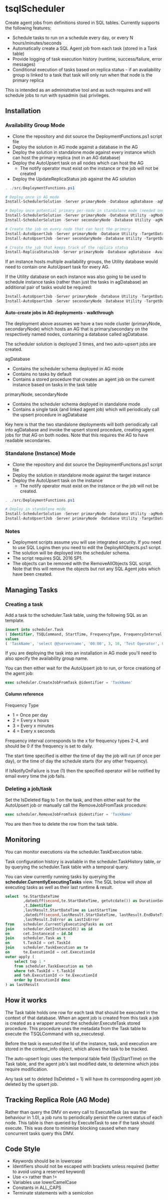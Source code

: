 # tsqlScheduler

Create agent jobs from definitions stored in SQL tables.  Currently supports the following features:

- Schedule tasks to run on a schedule every day, or every N hours/minutes/seconds
- Automatically create a SQL Agent job from each task (stored in a Task table)
- Provide logging of task execution history (runtime, success/failure, error messages)
- Conditional execution of tasks based on replica status - if an availability group is linked to a task that task will only run when that node is the primary replica

This is intended as an administrative tool and as such requires and will schedule jobs to run with sysadmin (sa) privileges.

## Installation

### Availability Group Mode

- Clone the repository and dot source the DeploymentFunctions.ps1 script file
- Deploy the solution in AG mode against a database in the AG
- Deploy the solution in standalone mode against every instance which can host the primary replica (not in an AG database)
- Deploy the AutoUpsert task on all nodes which can host the AG
  - The notify operator must exist on the instance or the job will not be created
- Deploy the UpdateReplicaStatus job against the AG solution

```powershell
. ./src/DeploymentFunctions.ps1

# Deploy once in AG mode
Install-SchedulerSolution -Server primaryNode -Database agDatabase -agMode $true

# Deploy once potential primary per-node in standalone mode (needed once per node only, not once per AG)
Install-SchedulerSolution -Server primaryNode -Database Utility -agMode $false
Install-SchedulerSolution -Server secondaryNode -Database Utility -agMode $false

# Create the job on every node that can host the primary
Install-AutoUpsertJob -Server primaryNode -Database Utility -TargetDatabase agDatabase -NotifyOperator "Test Operator"
Install-AutoUpsertJob -Server secondaryNode -Database Utility -TargetDatabase agDatabase -NotifyOperator "Test Operator"

# Create the job that keeps track of the replica status
Install-ReplicaStatusJob -Server primaryNode -Database agDatabase -AvailabilityGroup AGName -NotifyOperator "Test Operator"
```

If an instance hosts multiple availability groups, the Utility database would need to contain one AutoUpsert task for every AG.

If the Utility database on each instance was also going to be used to schedule instance tasks (rather than just the tasks in agDatabase) an additional pair of tasks would be required:

```powershell
Install-AutoUpsertJob -Server primaryNode -Database Utility -TargetDatabase Utility -NotifyOperator "Test Operator"
Install-AutoUpsertJob -Server secondaryNode -Database Utility -TargetDatabase Utility -NotifyOperator "Test Operator"
```

#### Auto-create jobs in AG deployments - walkthrough

The deployment above assumes we have a two node cluster (primaryNode, secondaryNode) which hosts an AG that is primary/secondary on the respectively named nodes, containing a database called agDatabase.

The scheduler solution is deployed 3 times, and two auto-upsert jobs are created.

agDatabase
- Contains the scheduler schema deployed in AG mode
- Contains no tasks by default
- Contains a stored procedure that creates an agent job on the current instance based on tasks in the task table

primaryNode, secondaryNode
- Contains the scheduler schema deployed in standalone mode
- Contains a single task (and linked agent job) which will periodically call the upsert procedure in agDatabase

Key here is that the two standalone deployments will both periodically call into agDatabase and invoke the upsert stored procedure, creating agent jobs for that AG on both nodes.  Note that this requires the AG to have readable secondaries.

### Standalone (Instance) Mode

- Clone the repository and dot source the DeploymentFunctions.ps1 script file
- Deploy the solution in standalone mode against the target instance
- Deploy the AutoUpsert task on the instance
  - The notify operator must exist on the instance or the job will not be created.

```powershell
. ./src/DeploymentFunctions.ps1

# Deploy in standalone mode
Install-SchedulerSolution -Server primaryNode -Database Utility -agMode $false
Install-AutoUpsertJob -Server primaryNode -Database Utility -TargetDatabase Utility -NotifyOperator "Test Operator"
```

### Notes

- Deployment scripts assume you will use integrated security.  If you need to use SQL Logins then you need to edit the DeployAllObjects.ps1 script.
- The solution will be deployed into the scheduler schema.
- The script requires SQL 2016 SP1.
- The objects can be removed with the RemoveAllObjects SQL script.  Note that this will remove the objects but not any SQL Agent jobs which have been created.

## Managing Tasks

### Creating a task

Add a task to the scheduler.Task table, using the following SQL as an template.

```sql
insert into scheduler.Task
( Identifier, TSQLCommand, StartTime, FrequencyType, FrequencyInterval, NotifyOnFailureOperator, IsNotifyOnFailure )
values
( 'TaskName', 'select @@servername', '00:00', 3, 10, 'Test Operator', 0 );
```

If you are deploying the task into an installation in AG mode you'll need to also specify the availability group name.

You can then either wait for the AutoUpsert job to run, or force creationg of the agent job:

```sql
exec scheduler.CreateJobFromTask @identifier = 'TaskName'
```

#### Column reference

Frequency Type
- 1 = Once per day
- 2 = Every x hours
- 3 = Every x minutes
- 4 = Every x seconds

Frequency interval corresponds to the x for frequency types 2-4, and should be 0 if the frequency is set to daily.

The start time specified is either the time of day the job will run (if once per day), or the time of day the schedule starts (for any other frequency).

If IsNotifyOnFailure is true (1) then the specified operator will be notified by email every time the job fails.

### Deleting a job/task

Set the IsDeleted flag to 1 on the task, and then either wait for the AutoUpsert job or manually call the RemoveJobFromTask procedure:

```sql
exec scheduler.RemoveJobFromTask @identifier = 'TaskName'
```

You are then free to delete the row from the task table.

## Monitoring

You can monitor executions via the scheduler.TaskExecution table.  

Task configuration history is available in the scheduler.TaskHistory table, or by querying the scheduler.Task table with a temporal query.

You can view currently running tasks by querying the **scheduler.CurrentlyExecutingTasks** view.  The SQL below will show all executing tasks as well as their last runtime & result.

```sql
select	te.StartDateTime
		,datediff(second,te.StartDateTime, getutcdate()) as DurationSeconds
		,t.Identifier
		,lastResult.StartDateTime as LastStartTime
		,datediff(second,lastResult.StartDateTime, lastResult.EndDateTime) as LastDurationSeconds
		,lastResult.IsError as LastIsError
from	scheduler.CurrentlyExecutingTasks as cet
join    scheduler.GetInstanceId() as id
on      cet.Instanceid = id.Id
join	scheduler.Task as t
on		t.TaskId = cet.TaskId
join	scheduler.TaskExecution as te
on		te.ExecutionId = cet.ExecutionId
outer apply (
	select top 1 *
	from scheduler.TaskExecution as teh
	where teh.TaskId = t.TaskId
	and teh.ExecutionId <> te.ExecutionId
	order by ExecutionId desc
) as lastResult
```

## How it works

The Task table holds one row for each task that should be executed in the context of that database.  When an agent job is created from this task a job is created as a wrapper around the scheduler.ExecuteTask stored procedure.  This procedure uses the metadata from the Task table to execute the TSQLCommand with sp_executesql.

Before the task is executed the Id of the instance, task, and execution are stored in the context_info object, which allows the task to be tracked.

The auto-upsert logic uses the temporal table field (SysStartTime) on the Task table, and the agent job's last modified date, to determine which jobs require modification.

Any task set to deleted (IsDeleted = 1) will have its corresponding agent job deleted by the upsert job.

## Tracking Replica Role (AG Mode)

Rather than query the DMV on every call to ExecuteTask (as was the behaviour in 1.0), a job runs to periodically persist the current status of each node.  This table is then queried by ExecuteTask to see if the task should execute.  This was done to minimise blocking caused when many concurrent tasks query this DMV.

## Code Style

- Keywords should be in lowercase
- Identifiers should not be escaped with brackets unless required (better to avoid using a reserved keyword)
- Use <> rather than !=
- Variables use lowerCamelCase
- Constants in ALL_CAPS
- Terminate statements with a semicolon